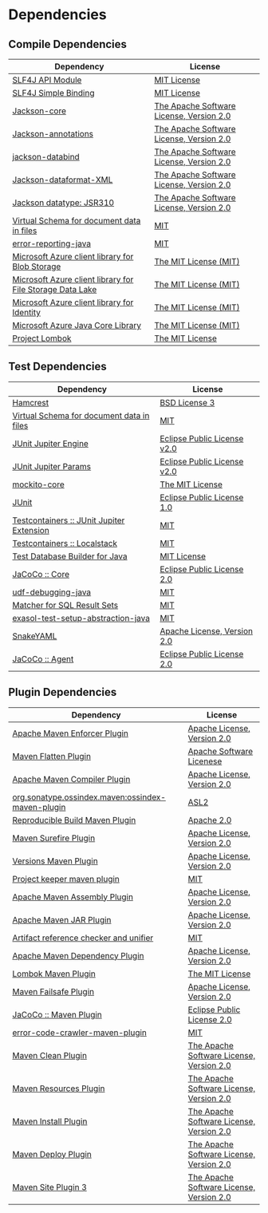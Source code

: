 <!-- @formatter:off -->
# Dependencies

## Compile Dependencies

| Dependency                                                      | License                                       |
| --------------------------------------------------------------- | --------------------------------------------- |
| [SLF4J API Module][0]                                           | [MIT License][1]                              |
| [SLF4J Simple Binding][0]                                       | [MIT License][1]                              |
| [Jackson-core][4]                                               | [The Apache Software License, Version 2.0][5] |
| [Jackson-annotations][6]                                        | [The Apache Software License, Version 2.0][5] |
| [jackson-databind][6]                                           | [The Apache Software License, Version 2.0][5] |
| [Jackson-dataformat-XML][10]                                    | [The Apache Software License, Version 2.0][5] |
| [Jackson datatype: JSR310][12]                                  | [The Apache Software License, Version 2.0][5] |
| [Virtual Schema for document data in files][14]                 | [MIT][15]                                     |
| [error-reporting-java][16]                                      | [MIT][15]                                     |
| [Microsoft Azure client library for Blob Storage][18]           | [The MIT License (MIT)][19]                   |
| [Microsoft Azure client library for File Storage Data Lake][18] | [The MIT License (MIT)][19]                   |
| [Microsoft Azure client library for Identity][18]               | [The MIT License (MIT)][19]                   |
| [Microsoft Azure Java Core Library][18]                         | [The MIT License (MIT)][19]                   |
| [Project Lombok][26]                                            | [The MIT License][27]                         |

## Test Dependencies

| Dependency                                      | License                           |
| ----------------------------------------------- | --------------------------------- |
| [Hamcrest][28]                                  | [BSD License 3][29]               |
| [Virtual Schema for document data in files][14] | [MIT][15]                         |
| [JUnit Jupiter Engine][32]                      | [Eclipse Public License v2.0][33] |
| [JUnit Jupiter Params][32]                      | [Eclipse Public License v2.0][33] |
| [mockito-core][36]                              | [The MIT License][37]             |
| [JUnit][38]                                     | [Eclipse Public License 1.0][39]  |
| [Testcontainers :: JUnit Jupiter Extension][40] | [MIT][19]                         |
| [Testcontainers :: Localstack][40]              | [MIT][19]                         |
| [Test Database Builder for Java][44]            | [MIT License][45]                 |
| [JaCoCo :: Core][46]                            | [Eclipse Public License 2.0][47]  |
| [udf-debugging-java][48]                        | [MIT][15]                         |
| [Matcher for SQL Result Sets][50]               | [MIT][15]                         |
| [exasol-test-setup-abstraction-java][52]        | [MIT][15]                         |
| [SnakeYAML][54]                                 | [Apache License, Version 2.0][5]  |
| [JaCoCo :: Agent][46]                           | [Eclipse Public License 2.0][47]  |

## Plugin Dependencies

| Dependency                                              | License                                       |
| ------------------------------------------------------- | --------------------------------------------- |
| [Apache Maven Enforcer Plugin][58]                      | [Apache License, Version 2.0][59]             |
| [Maven Flatten Plugin][60]                              | [Apache Software Licenese][5]                 |
| [Apache Maven Compiler Plugin][62]                      | [Apache License, Version 2.0][59]             |
| [org.sonatype.ossindex.maven:ossindex-maven-plugin][64] | [ASL2][5]                                     |
| [Reproducible Build Maven Plugin][66]                   | [Apache 2.0][5]                               |
| [Maven Surefire Plugin][68]                             | [Apache License, Version 2.0][59]             |
| [Versions Maven Plugin][70]                             | [Apache License, Version 2.0][59]             |
| [Project keeper maven plugin][72]                       | [MIT][15]                                     |
| [Apache Maven Assembly Plugin][74]                      | [Apache License, Version 2.0][59]             |
| [Apache Maven JAR Plugin][76]                           | [Apache License, Version 2.0][59]             |
| [Artifact reference checker and unifier][78]            | [MIT][15]                                     |
| [Apache Maven Dependency Plugin][80]                    | [Apache License, Version 2.0][59]             |
| [Lombok Maven Plugin][82]                               | [The MIT License][15]                         |
| [Maven Failsafe Plugin][84]                             | [Apache License, Version 2.0][59]             |
| [JaCoCo :: Maven Plugin][86]                            | [Eclipse Public License 2.0][47]              |
| [error-code-crawler-maven-plugin][88]                   | [MIT][15]                                     |
| [Maven Clean Plugin][90]                                | [The Apache Software License, Version 2.0][5] |
| [Maven Resources Plugin][92]                            | [The Apache Software License, Version 2.0][5] |
| [Maven Install Plugin][94]                              | [The Apache Software License, Version 2.0][5] |
| [Maven Deploy Plugin][96]                               | [The Apache Software License, Version 2.0][5] |
| [Maven Site Plugin 3][98]                               | [The Apache Software License, Version 2.0][5] |

[46]: https://www.eclemma.org/jacoco/index.html
[16]: https://github.com/exasol/error-reporting-java
[14]: https://github.com/exasol/virtual-schema-common-document-files
[5]: http://www.apache.org/licenses/LICENSE-2.0.txt
[26]: https://projectlombok.org
[68]: https://maven.apache.org/surefire/maven-surefire-plugin/
[90]: http://maven.apache.org/plugins/maven-clean-plugin/
[15]: https://opensource.org/licenses/MIT
[36]: https://github.com/mockito/mockito
[10]: https://github.com/FasterXML/jackson-dataformat-xml
[70]: http://www.mojohaus.org/versions-maven-plugin/
[29]: http://opensource.org/licenses/BSD-3-Clause
[62]: https://maven.apache.org/plugins/maven-compiler-plugin/
[45]: https://github.com/exasol/test-db-builder-java/blob/main/LICENSE
[38]: http://junit.org
[47]: https://www.eclipse.org/legal/epl-2.0/
[6]: http://github.com/FasterXML/jackson
[86]: https://www.jacoco.org/jacoco/trunk/doc/maven.html
[37]: https://github.com/mockito/mockito/blob/main/LICENSE
[27]: https://projectlombok.org/LICENSE
[50]: https://github.com/exasol/hamcrest-resultset-matcher
[66]: http://zlika.github.io/reproducible-build-maven-plugin
[1]: http://www.opensource.org/licenses/mit-license.php
[72]: https://github.com/exasol/project-keeper-maven-plugin/project-keeper-maven-plugin-generated-parent/project-keeper-maven-plugin
[32]: https://junit.org/junit5/
[60]: https://www.mojohaus.org/flatten-maven-plugin/flatten-maven-plugin
[28]: http://hamcrest.org/JavaHamcrest/
[0]: http://www.slf4j.org
[92]: http://maven.apache.org/plugins/maven-resources-plugin/
[78]: https://github.com/exasol/artifact-reference-checker-maven-plugin
[52]: https://github.com/exasol/exasol-test-setup-abstraction-java
[4]: https://github.com/FasterXML/jackson-core
[76]: https://maven.apache.org/plugins/maven-jar-plugin/
[54]: http://www.snakeyaml.org
[44]: https://github.com/exasol/test-db-builder-java/
[84]: https://maven.apache.org/surefire/maven-failsafe-plugin/
[19]: http://opensource.org/licenses/MIT
[12]: https://github.com/FasterXML/jackson-modules-java8/jackson-datatype-jsr310
[39]: http://www.eclipse.org/legal/epl-v10.html
[80]: https://maven.apache.org/plugins/maven-dependency-plugin/
[59]: https://www.apache.org/licenses/LICENSE-2.0.txt
[58]: https://maven.apache.org/enforcer/maven-enforcer-plugin/
[82]: https://awhitford.github.com/lombok.maven/lombok-maven-plugin/
[18]: https://github.com/Azure/azure-sdk-for-java
[33]: https://www.eclipse.org/legal/epl-v20.html
[94]: http://maven.apache.org/plugins/maven-install-plugin/
[64]: https://sonatype.github.io/ossindex-maven/maven-plugin/
[40]: https://testcontainers.org
[48]: https://github.com/exasol/udf-debugging-java
[96]: http://maven.apache.org/plugins/maven-deploy-plugin/
[98]: http://maven.apache.org/plugins/maven-site-plugin/
[88]: https://github.com/exasol/error-code-crawler-maven-plugin
[74]: https://maven.apache.org/plugins/maven-assembly-plugin/
